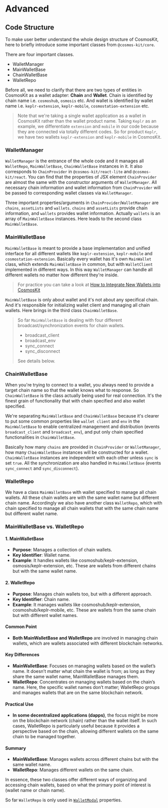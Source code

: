 # Advanced

## Code Structure

To make user better understand the whole design structure of CosmosKit, here to briefly introduce some important classes from `@cosmos-kit/core`.

There are four important classes.

- WalletManager
- MainWalletBase
- ChainWalletBase
- WalletRepo

Before all, we need to clarify that there are two types of entities in CosmosKit as a wallet adapter: **Chain** and **Wallet**. Chain is identified by chain name i.e. `cosmoshub`, `osmosis` etc. And wallet is identified by wallet name i.e. `keplr-extension`, `keplr-mobile`, `cosmostation-extension` etc.

> Note that we're taking a single wallet application as a wallet in CosmosKit rather than the wallet product name. Taking `Keplr` as an example, we differentiate `extension` and `mobile` in our code because they are connected via totally different codes. So for product `Keplr`, we have two wallets `keplr-extension` and `keplr-mobile` in CosmosKit.

### WalletManager

`WalletManager` is the entrance of the whole code and it manages all `WalletRepo`, `MainWalletBase`, `ChainWalletBase` instances in it. It also corresponds to `ChainProvider` in `@cosmos-kit/react-lite` and `@cosmos-kit/react`. You can find that the properties of JSX element `ChainProvider` are almost the same with the constructor arguments of `WalletManager`. All necessary chain information and wallet information from `ChainProvider` will be passed to corresponding wallet classes via `WalletManager`.

Three important properties/arguments in `ChainProvider`/`WalletManager` are `chains`, `assetLists` and `wallets`. `chains` and `assetLists` provide chain information, and `wallets` provides wallet information. Actually `wallets` is an array of `MainWalletBase` instances. Here leads to the second class `MainWalletBase`.

### MainWalletBase

`MainWalletBase` is meant to provide a base implementation and unified interface for all different wallets like `keplr-extension`, `keplr-mobile` and `cosmostation-extension`. Basically every wallet has it's own `MainWallet` class, which extends `MainWalletBase` in common, but with `WalletClient` implemented in different ways. In this way `WalletManager` can handle all different wallets no matter how different they're inside.

> For practice you can take a look at [How to Integrate New Wallets into CosmosKit](/integrating-wallets/adding-new-wallets)

`MainWalletBase` is only about wallet and it's not about any specifical chain. And it's responsible for initializing wallet client and managing all chain wallets. Here brings in the third class `ChainWalletBase`.

> So far `MainWalletBase` is dealing with four different broadcast/synchronization events for chain wallets.
>
> - broadcast_client
> - broadcast_env
> - sync_connect
> - sync_disconnect
>
> See details below.

### ChainWalletBase

When you're trying to connect to a wallet, you always need to provide a target chain name so that the wallet knows what to response. So `ChainWalletBase` is the class actually being used for real connection. It's the finest grain of functionality that with chain specified and also wallet specified.

We're separating `MainWalletBase` and `ChainWalletBase` because it's clearer to put some common properties like `wallet client` and `env` in the `MainWalletBase` to enable
centralized management and distribution (events `broadcast_client` and `broadcast_env`), and put only chain specified functionalities in `ChainWalletBase`.

Basically how many `chains` are provided in `ChainProvider` or `WalletManager`, how many `ChainWalletBase` instances will be constructed for a wallet. `ChainWalletBase` instances are independent with each other unless `sync` is set `true`. All the synchronization are also handled in `MainWalletBase` (events `sync_connect` and `sync_disconnect`).

### WalletRepo

We have a class `MainWalletBase` with wallet specified to manage all chain wallets. All these chain wallets are with the same wallet name but different chain name. Accordingly we also have another class `WalletRepo`, which with chain specified to manage all chain wallets that with the same chain name but different wallet name.

### MainWalletBase vs. WalletRepo

#### 1. **MainWalletBase**
- **Purpose**: Manages a collection of chain wallets.
- **Key Identifier**: Wallet name.
- **Example**: It handles wallets like cosmoshub/keplr-extension, osmosis/keplr-extension, etc. These are wallets from different chains but with the same wallet name.
  
#### 2. **WalletRepo**
- **Purpose**: Manages chain wallets too, but with a different approach.
- **Key Identifier**: Chain name.
- **Example**: It manages wallets like cosmoshub/keplr-extension, cosmoshub/keplr-mobile, etc. These are wallets from the same chain but with different wallet names.
  
#### Common Point
- **Both MainWalletBase and WalletRepo** are involved in managing chain wallets, which are wallets associated with different blockchain networks.
  
#### Key Differences
- **MainWalletBase**: Focuses on managing wallets based on the wallet’s name. It doesn’t matter what chain the wallet is from; as long as they share the same wallet name, MainWalletBase manages them.
- **WalletRepo**: Concentrates on managing wallets based on the chain’s name. Here, the specific wallet names don’t matter; WalletRepo groups and manages wallets that are on the same blockchain network.
  
#### Practical Use
- **In some decentralized applications (dapps)**, the focus might be more on the blockchain network (chain) rather than the wallet itself. In such cases, WalletRepo is particularly useful because it provides a perspective based on the chain, allowing different wallets on the same chain to be managed together.
  
#### Summary
- **MainWalletBase**: Manages wallets across different chains but with the same wallet name.
- **WalletRepo**: Manages different wallets on the same chain.
  
In essence, these two classes offer different ways of organizing and accessing chain wallets, based on what the primary point of interest is (wallet name or chain name).

So far `WalletRepo` is only used in [`WalletModal`](https://docs.cosmology.zone/cosmos-kit/provider/chain-provider#walletmodal) properties.
